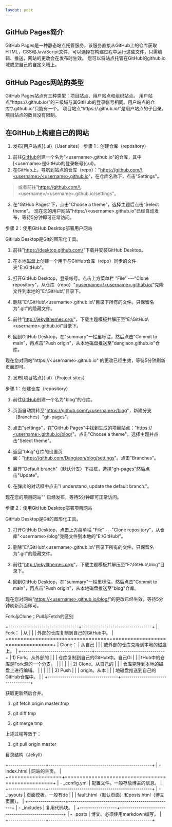 ```yaml
---
layout: post
---
```


## GitHub Pages简介
GitHub Pages是一种静态站点托管服务，该服务直接从GitHub上的仓库获取HTML，CSS和JavaScript文件，可以选择在构建过程中运行这些文件，只需编辑、推送，网站的更改会在发布时生效。
您可以将站点托管在GitHub的github.io域或您自己的自定义域上。

## GitHub Pages网站的类型
GitHub Pages站点有三种类型：项目站点、用户站点和组织站点。
用户站点“https://<username>.github.io/”的三级域与其GitHub的登录帐号相同。用户站点的仓库“<username>/<username>.github.io”只能有一个。
项目站点“https://<username>.github.io/<name>”是用户站点的子目录。项目站点的数目没有限制。

## 在GitHub上构建自己的网站
1.  发布[用户站点]{.ul}（User sites）
步骤 1：创建仓库（repository）
1)  前往[GitHub](https://github.com/new)创建一个名为"\<username\>.github.io"的仓库，其中[\<username\>是GitHub的登录帐号]{.ul}。
2)  在GitHub上，导航到站点的仓库（repo）："[https://github.com/\<username\>/\<username\>.github.io](https://github.com/%3cusername%3e/%3cusername%3e.github.io)"，在仓库名称下，点击"Settings"。
> 或者前往"https://github.com/\<username\>/\<username\>.github.io/settings"。
3)  在"GitHub Pages"下，点击"Choose a theme"，选择主题后点击"Select
    theme"。
现在您的用户网站"https://\<username\>.github.io"已经自动发布，等待5分钟即可正常访问。

步骤 2：使用GitHub Desktop部署用户网站

GitHub Desktop是Git的图形化工具。

1)  前往"<https://desktop.github.com/>"下载并安装GitHub Desktop。

2)  在本地磁盘上创建一个用于与GitHub仓库（repo）同步的文件夹"E:\\GitHub"。

3)  打开GitHub Desktop，登录帐号。点击上方菜单栏 "File" ---"Clone
    repository"，从仓库（repo）"[\<username\>/\<username\>.github.io/](https://github.com/%3cusername%3e/%3cusername%3e.github.io/)"克隆文件到本地的"E:\\GitHub\\"目录下。

4)  删除"E:\\GitHub\\\<username\>.github.io\\"目录下所有的文件。只保留名为".git"的隐藏文件。

5)  前往"<http://jekyllthemes.org/>"，下载主题模板并解压至"E:\\GitHub\\\<username\>.github.io\\"目录下。

6)  回到GitHub Desktop，在"summary"一栏里标注，然后点击"Commit to
    main"，再点击"Push
    origin"，从本地磁盘推送至"dangiaon.github.io"仓库。

现在您对网站"https://\<username\>.github.io"
的更改已经生效，等待5分钟刷新页面即可。

2.  发布[项目站点]{.ul}（Project sites）

步骤 1：创建仓库（repository）

1)  前往[GitHub](https://github.com/new)创建一个名为"blog"的仓库。

2)  页面自动跳转至"[https://github.com/\<username\>/blog](https://github.com/%3cusername%3e/blog)"，新建分支（Branches）"gh-pages"。

3)  点击"settings"，在"GitHub Pages"中找到生成的项目站点："[https://
    \<username\>.github.io/blog/](https://dangiaon.github.io/blog/)"。点击"Choose
    a theme"，选择主题并点击"Select theme"。

4)  返回"blog"仓库的设置页面："<https://github.com/Dangiaon/blog/settings>"。点击"Branches"。

5)  展开"Default
    branch"（默认分支）下拉框，选择"gh-pages"然后点击"Update"。

6)  在弹出的对话框中点击"I understand, update the default branch."。

现在您的项目网站"" 已经发布，等待5分钟即可正常访问。

步骤 2：使用GitHub Desktop部署项目网站

GitHub Desktop是Git的图形化工具。

1)  打开GitHub Desktop，点击上方菜单栏 "File" ---"Clone
    repository"，从仓库"\<username\>/blog"克隆文件到本地的"E:\\GitHub\\"。

2)  删除"E:\\GitHub\\\<username\>.github.io\\"目录下所有的文件。只保留名为".git"的隐藏文件。

3)  前往"<http://jekyllthemes.org/>"，下载主题模板并解压至"E:\\GitHub\\blog"目录下。

4)  回到GitHub Desktop，在"summary"一栏里标注，然后点击"Commit to
    main"，再点击"Push origin"，从本地磁盘推送至"blog"仓库。

现在您对网站"[https://\<username\>.github.io/blog/]()"的更改已经生效，等待5分钟刷新页面即可。

Fork与Clone；Pull与Fetch的区别

+----------------------------------+----------------------------------+
| Fork：                           | 从                               |
|                                  | 外部的仓库复制到自己的GitHub中。 |
+==================================+==================================+
| Clone：                          | 从自己                           |
|                                  | 或外部的仓库克隆到本地的磁盘上。 |
+----------------------------------+----------------------------------+
| 1)  Fork。从外部的               |                                  |
| 仓库复制到自己的GitHub中。自己Gi |                                  |
| tHub中的仓库是Fork源的一个分支。 |                                  |
|                                  |                                  |
| 2)  Clone。从自己的              |                                  |
| 仓库克隆到本地的磁盘上进行编辑。 |                                  |
|                                  |                                  |
| 3)  Push                         |                                  |
|     origin。从本                 |                                  |
| 地磁盘推送到自己的GitHub仓库中。 |                                  |
+----------------------------------+----------------------------------+

获取更新然后合并。

1.  git fetch origin master:tmp

2.  git diff tmp

3.  git merge tmp

上述过程等效于：

1.  git pull origin master

目录结构（Jekyll）

+------------------+--------------------------------------------------+
| -   index.html   | 网站的主页。                                     |
+==================+==================================================+
| -   \_config.yml | 配置文件。一般存放博主的信息。                   |
+------------------+--------------------------------------------------+
| -   \_layouts    | 页面模板。一般有de                               |
|                  | fault.html（默认页面）和posts.html（博文页面）。 |
+------------------+--------------------------------------------------+
| -   \_includes   | 复用代码块。                                     |
+------------------+--------------------------------------------------+
| -   \_posts      | 博文。必须使用markdown编写。                     |
+------------------+--------------------------------------------------+
